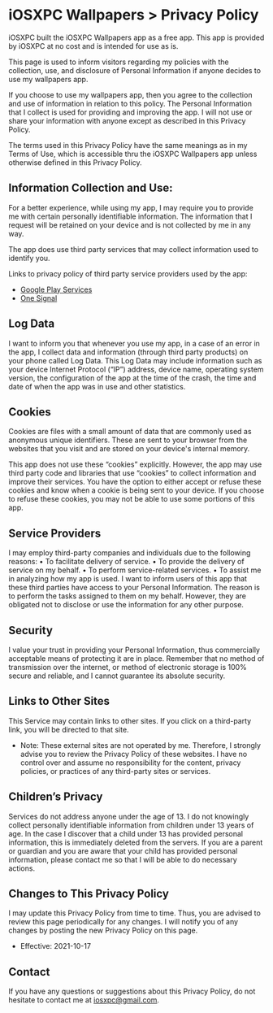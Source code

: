 # iOSXPC Wallpapers > Privacy Policy

iOSXPC built the iOSXPC Wallpapers app as a free app. This app is provided by iOSXPC at no cost and is intended for use as is.

This page is used to inform visitors regarding my policies with the collection, use, and disclosure of Personal Information if anyone decides to use my wallpapers app.

If you choose to use my wallpapers app, then you agree to the collection and use of information in relation to this policy. The Personal Information that I collect is used for providing and improving the app. I will not use or share your information with anyone except as described in this Privacy Policy.

The terms used in this Privacy Policy have the same meanings as in my Terms of Use, which is accessible thru the iOSXPC Wallpapers app unless otherwise defined in this Privacy Policy.

## Information Collection and Use:
For a better experience, while using my app, I may require you to provide me with certain personally identifiable information. The information that I request will be retained on your device and is not collected by me in any way.

The app does use third party services that may collect information used to identify you.

Links to privacy policy of third party service providers used by the app:
* [Google Play Services](https://policies.google.com/privacy)
* [One Signal](https://onesignal.com/privacy_policy)

## Log Data
I want to inform you that whenever you use my app, in a case of an error in the app, I collect data and information (through third party products) on your phone called Log Data. This Log Data may include information such as your device Internet Protocol (“IP”) address, device name, operating system version, the configuration of the app at the time of the crash, the time and date of when the app was in use and other statistics.

## Cookies
Cookies are files with a small amount of data that are commonly used as anonymous unique identifiers. These are sent to your browser from the websites that you visit and are stored on your device's internal memory.

This app does not use these “cookies” explicitly. However, the app may use third party code and libraries that use “cookies” to collect information and improve their services. You have the option to either accept or refuse these cookies and know when a cookie is being sent to your device. If you choose to refuse these cookies, you may not be able to use some portions of this app.

## Service Providers
I may employ third-party companies and individuals due to the following reasons:
• To facilitate delivery of service.
• To provide the delivery of service on my behalf.
• To perform service-related services.
• To assist me in analyzing how my app is used.
I want to inform users of this app that these third parties have access to your Personal Information. The reason is to perform the tasks assigned to them on my behalf. However, they are obligated not to disclose or use the information for any other purpose.

## Security
I value your trust in providing your Personal Information, thus commercially acceptable means of protecting it are in place. Remember that no method of transmission over the internet, or method of electronic storage is 100% secure and reliable, and I cannot guarantee its absolute security.

## Links to Other Sites
This Service may contain links to other sites. If you click on a third-party link, you will be directed to that site.
* Note: These external sites are not operated by me. Therefore, I strongly advise you to review the Privacy Policy of these websites. I have no control over and assume no responsibility for the content, privacy policies, or practices of any third-party sites or services.

## Children’s Privacy
Services do not address anyone under the age of 13. I do not knowingly collect personally identifiable information from children under 13 years of age. In the case I discover that a child under 13 has provided personal information, this is immediately deleted from the servers. If you are a parent or guardian and you are aware that your child has provided personal information, please contact me so that I will be able to do necessary actions.

## Changes to This Privacy Policy
I may update this Privacy Policy from time to time. Thus, you are advised to review this page periodically for any changes. I will notify you of any changes by posting the new Privacy Policy on this page.

* Effective: 2021-10-17

## Contact
If you have any questions or suggestions about this Privacy Policy, do not hesitate to contact me at [iosxpc@gmail.com](mailto:iosxpc@gmail.com).

